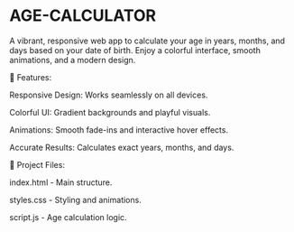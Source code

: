 # AGE-CALCULATOR

A vibrant, responsive web app to calculate your age in years, months, and days based on your date of birth. Enjoy a colorful interface, smooth animations, and a modern design.

🚀 Features:

Responsive Design: Works seamlessly on all devices.

Colorful UI: Gradient backgrounds and playful visuals.

Animations: Smooth fade-ins and interactive hover effects.

Accurate Results: Calculates exact years, months, and days.

📂 Project Files:

index.html - Main structure.

styles.css - Styling and animations.

script.js - Age calculation logic.
